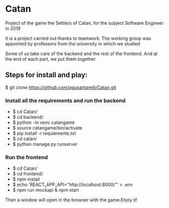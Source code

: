 # Catan
Project of the game the Settlers of Catan, for the subject Software Engineer in 2019

It is a project carried out thanks to teamwork. The working group was appointed by professors from the university in which we studied

Some of us take care of the backend and the rest of the frontend. And at the end of each part, we put them together

## Steps for install and play:

$ git clone https://github.com/agusantarelli/Catan.git

### Install all the requirements and run the backend
- $ cd Catan/
- $ cd backend/
- $ python -m venv catangame
- $ source catangame/bin/activate
- $ pip install -r requiements.txt
- $ cd catan/
- $ python manage.py runserver

### Run the frontend 
- $ cd Catan/
- $ cd frontend/
- $ npm install
- $ echo 'REACT_APP_API="http://localhost:8000/"' > .env
- $ npm run mockapi & npm start

Then a window will open in the browser with the game.Enjoy it!
